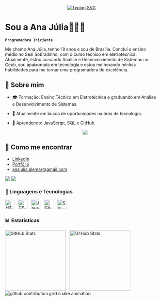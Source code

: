 <div align="center">
  <a href="https://git.io/typing-svg">
    <img src="https://readme-typing-svg.demolab.com?font=Fira+Code&weight=500&size=22&pause=1000&color=FF007F&center=true&vCenter=true&random=false&width=524&lines=%E2%8A%B9+Bem-vindo+ao+meu+perfil!+%E2%8A%B9+" alt="Typing SVG">
  </a>
</div>

# Sou a Ana Júlia👩🏻‍💻 

**`Programadora Iniciante`**

Me chamo Ana Júlia, tenho 18 anos e sou de Brasília. Concluí o ensino médio no Sesi Sobradinho, com o curso técnico em eletrotécnica. Atualmente, estou cursando Análise e Desenvolvimento de Sistemas no Ceub, sou apaixonada em tecnologia e estou melhorando minhas habilidades para me tornar uma programadora de excelência.

## 🌷 Sobre mim

- 🎓 Formação: Ensino Técnico em Eletrotécnica e graduando em Análise e Desenvolvimento de Sistemas.  
- 🔭 Atualmente em busca de oportunidades na área de tecnologia.
- 🌱 Aprendendo: JavaScript, SQL e GitHub.

  <p align="center">
  <img src="https://github.com/user-attachments/assets/cf939dbc-0915-4a5b-a791-2d406bfeb7e1" />
</p>

## 🤔 Como me encontrar

- [LinkedIn](https://www.linkedin.com/in/ynaajooje/)
- [Portfólio](https://sites.google.com/view/portfoliohubanajulia?usp=sharing)
- [anajulia.alemar@gmail.com](mailto:anajulia.alemar@gmail.com)

<a href="https://www.instagram.com/anajuu.adz/" target="_blank"><img src="https://img.shields.io/badge/-Instagram-%23E4405F?style=for-the-badge&logo=instagram&logoColor=white" target="_blank"></a>
<a href="https://www.linkedin.com/in/ynaajooje/" target="_blank"><img src="https://img.shields.io/badge/LinkedIn-0077B5?style=for-the-badge&logo=linkedin&logoColor=white" target="_blank"><a/>

### 🌺 Linguagens e Tecnologias

<img 
    align="left" 
    alt="HTML"
    title="HTML" 
    width="30px" 
    style="padding-right: 10px;" 
    src="https://cdn.jsdelivr.net/gh/devicons/devicon@latest/icons/html5/html5-original.svg" 
/>
<img 
    align="left" 
    alt="CSS" 
    title="CSS"
    width="30px" 
    style="padding-right: 10px;" 
    src="https://cdn.jsdelivr.net/gh/devicons/devicon@latest/icons/css3/css3-original.svg" 
/>
<img 
    align="left" 
    alt="JavaScript" 
    title="JavaScript"
    width="30px" 
    style="padding-right: 10px;" 
    src="https://cdn.jsdelivr.net/gh/devicons/devicon@latest/icons/javascript/javascript-original.svg" 
/>
<img 
    align="left" 
    alt="Git" 
    title="Git"
    width="30px" 
    style="padding-right: 10px;" 
    src="https://cdn.jsdelivr.net/gh/devicons/devicon@latest/icons/git/git-original.svg" 
/>
<img 
    align="left" 
    alt="Sql" 
    title="Sql"
    width="30px" 
    style="padding-right: 10px;" 
    src="https://cdn.jsdelivr.net/gh/devicons/devicon@latest/icons/azuresqldatabase/azuresqldatabase-original.svg"      
  />

<br/>
<br/>

### 📊 Estatísticas

<p>
  <img 
    align="left" 
    alt="GitHub Stats" 
    height="200" 
    style="padding-right: 10px;" 
    src="https://github-readme-stats.vercel.app/api?username=Ynajooje&show_icons=true&theme=tokyonight&include_all_commits=true&locale=pt-br" 
  />



<img 
      align="left" 
      alt="GitHub Stats" 
      height="200" 
      src="https://github-readme-stats.vercel.app/api/top-langs/?username=Ynajooje&theme=tokyonight&layout=compact&custom_title=Tecnologias&langs_count=9" 
  />
  
</p>

<picture align="center">
  <source media="(prefers-color-scheme: dark)" srcset="https://raw.githubusercontent.com/mari4souza/mari4souza/output/github-contribution-grid-snake-dark.svg">
  <source media="(prefers-color-scheme: light)" srcset="https://raw.githubusercontent.com/ynaaju/ynaaju/output/github-contribution-grid-snake-dark.svg">
  <img align="center" alt="github contribution grid snake animation" src="https://raw.githubusercontent.com/ynaaju/ynaaju/output/github-contribution-grid-snake.svg">
</picture>




